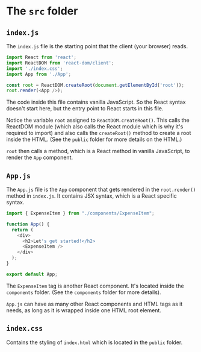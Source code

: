 # The <code>src</code> folder

## <code>index.js</code>

The <code>index.js</code> file is the starting point that the client (your browser) reads.

```js
import React from 'react';
import ReactDOM from 'react-dom/client';
import './index.css';
import App from './App';

const root = ReactDOM.createRoot(document.getElementById('root'));
root.render(<App />);
```

The code inside this file contains vanilla JavaScript. So the React syntax doesn't start here, but the entry point to React starts in this file.

Notice the variable <code>root</code> assigned to <code>ReactDOM.createRoot()</code>. This calls the ReactDOM module (which also calls the React module which is why it's required to import) and also calls the <code>createRoot()</code> method to create a root inside the HTML. (See the <code>public</code> folder for more details on the HTML.)

<code>root</code> then calls a method, which is a React method in vanilla JavaScript, to render the <code>App</code> component.

## <code>App.js</code>

The <code>App.js</code> file is the <code>App</code> component that gets rendered in the <code>root.render()</code> method in <code>index.js</code>. It contains JSX syntax, which is a React specific syntax.

```js
import { ExpenseItem } from "./components/ExpenseItem";

function App() {
  return (
    <div>
      <h2>Let's get started!</h2>
      <ExpenseItem />
    </div>
  );
}

export default App;
```

The <code>ExpenseItem</code> tag is another React component. It's located inside the <code>components</code> folder. (See the <code>components</code> folder for more details).

<code>App.js</code> can have as many other React components and HTML tags as it needs, as long as it is wrapped inside one HTML root element.

## <code>index.css</code>

Contains the styling of <code>index.html</code> which is located in the <code>public</code> folder.

